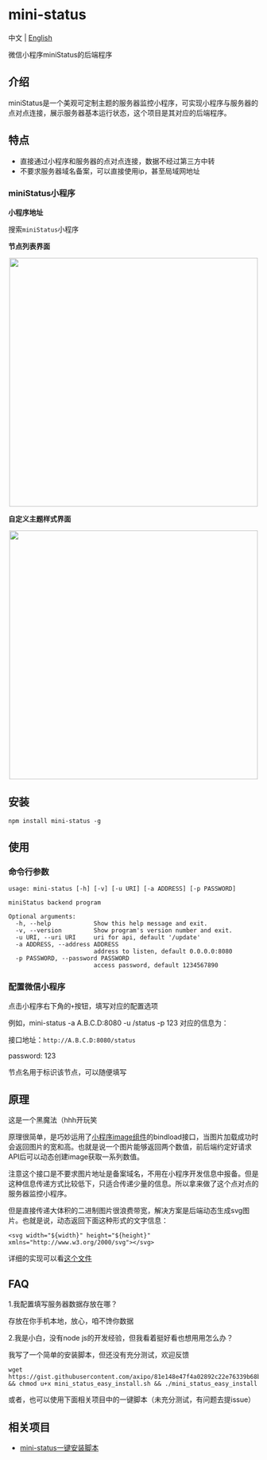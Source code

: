 # mini-status

中文 | [English](./readme.en_US.md)

微信小程序miniStatus的后端程序

## 介绍

miniStatus是一个美观可定制主题的服务器监控小程序，可实现小程序与服务器的点对点连接，展示服务器基本运行状态，这个项目是其对应的后端程序。


## 特点

- 直接通过小程序和服务器的点对点连接，数据不经过第三方中转
- 不要求服务器域名备案，可以直接使用ip，甚至局域网地址


### miniStatus小程序

**小程序地址**

搜索`miniStatus`小程序

**节点列表界面**

<div  align=center><img src="https://i.loli.net/2020/05/06/lH9BU7cmOMsY5xE.jpg" width="500"/></div>

**自定义主题样式界面**

<div  align=center><img src="https://i.loli.net/2020/05/06/hiwc8jVoC5k7mrH.jpg" width="500"/></div>


## 安装

```
npm install mini-status -g
```

## 使用

### 命令行参数

```
usage: mini-status [-h] [-v] [-u URI] [-a ADDRESS] [-p PASSWORD]

miniStatus backend program

Optional arguments:
  -h, --help            Show this help message and exit.
  -v, --version         Show program's version number and exit.
  -u URI, --uri URI     uri for api, default '/update'
  -a ADDRESS, --address ADDRESS
                        address to listen, default 0.0.0.0:8080
  -p PASSWORD, --password PASSWORD
                        access password, default 1234567890
```

### 配置微信小程序

点击小程序右下角的`+`按钮，填写对应的配置选项


例如，mini-status -a A.B.C.D:8080 -u /status -p 123 对应的信息为：

接口地址：`http://A.B.C.D:8080/status`

password: 123

节点名用于标识该节点，可以随便填写


## 原理

这是一个黑魔法（hhh开玩笑

原理很简单，是巧妙运用了[小程序image组件](https://developers.weixin.qq.com/miniprogram/dev/component/image.html)的bindload接口，当图片加载成功时会返回图片的宽和高。也就是说一个图片能够返回两个数值，前后端约定好请求API后可以动态创建image获取一系列数值。

注意这个接口是不要求图片地址是备案域名，不用在小程序开发信息中报备。但是这种信息传递方式比较低下，只适合传递少量的信息。所以拿来做了这个点对点的服务器监控小程序。

但是直接传递大体积的二进制图片很浪费带宽，解决方案是后端动态生成svg图片。也就是说，动态返回下面这种形式的文字信息：

```
<svg width="${width}" height="${height}" xmlns="http://www.w3.org/2000/svg"></svg>
```

详细的实现可以看[这个文件](./lib/wxImagePing.js)


## FAQ

1.我配置填写服务器数据存放在哪？

  存放在你手机本地，放心，咱不馋你数据

2.我是小白，没有node js的开发经验，但我看着挺好看也想用用怎么办？

  我写了一个简单的安装脚本，但还没有充分测试，欢迎反馈

```
wget https://gist.githubusercontent.com/axipo/81e148e47f4a02892c22e76339b68b63/raw/4ae1fc7f1ccc42ee6a4537358e41c42b415725bd/mini_status_easy_install.sh && chmod u+x mini_status_easy_install.sh && ./mini_status_easy_install
```

  或者，也可以使用下面相关项目中的一键脚本（未充分测试，有问题去提issue）

## 相关项目

- [mini-status一键安装脚本](https://github.com/tadple/mini-status-shell)